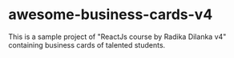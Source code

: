 # awesome-business-cards-v4
This is a sample project of "ReactJs course by Radika Dilanka v4" containing business cards of talented students.

